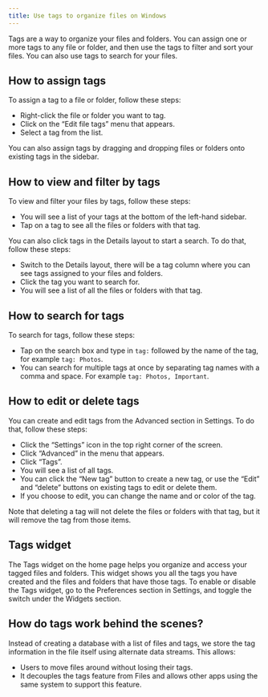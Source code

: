 ```yaml
---
title: Use tags to organize files on Windows
---
```


Tags are a way to organize your files and folders. You can assign one or more tags to any file or folder, and then use the tags to filter and sort your files. You can also use tags to search for your files.
	
## How to assign tags

To assign a tag to a file or folder, follow these steps:

- Right-click the file or folder you want to tag.
- Click on the “Edit file tags” menu that appears.
- Select a tag from the list.

You can also assign tags by dragging and dropping files or folders onto existing tags in the sidebar.

## How to view and filter by tags

To view and filter your files by tags, follow these steps:

- You will see a list of your tags at the bottom of the left-hand sidebar.
- Tap on a tag to see all the files or folders with that tag.

You can also click tags in the Details layout to start a search. To do that, follow these steps:

- Switch to the Details layout, there will be a tag column where you can see tags assigned to your files and folders.
- Click the tag you want to search for.
- You will see a list of all the files or folders with that tag.

## How to search for tags

To search for tags, follow these steps:

- Tap on the search box and type in `tag:` followed by the name of the tag, for example `tag: Photos`.
- You can search for multiple tags at once by separating tag names with a comma and space. For example `tag: Photos, Important`.

## How to edit or delete tags

You can create and edit tags from the Advanced section in Settings. To do that, follow these steps:

- Click the “Settings” icon in the top right corner of the screen.
- Click “Advanced” in the menu that appears.
- Click “Tags”.
- You will see a list of all tags.
- You can click the “New tag” button to create a new tag, or use the “Edit” and “delete” buttons on existing tags to edit or delete them.
- If you choose to edit, you can change the name and or color of the tag.

Note that deleting a tag will not delete the files or folders with that tag, but it will remove the tag from those items.


## Tags widget

The Tags widget on the home page helps you organize and access your tagged files and folders. This widget shows you all the tags you have created and the files and folders that have those tags. To enable or disable the Tags widget, go to the Preferences section in Settings, and toggle the switch under the Widgets section.

## How do tags work behind the scenes?

Instead of creating a database with a list of files and tags, we store the tag information in the file itself using alternate data streams. This allows:
- Users to move files around without losing their tags.
- It decouples the tags feature from Files and allows other apps using the same system to support this feature.
